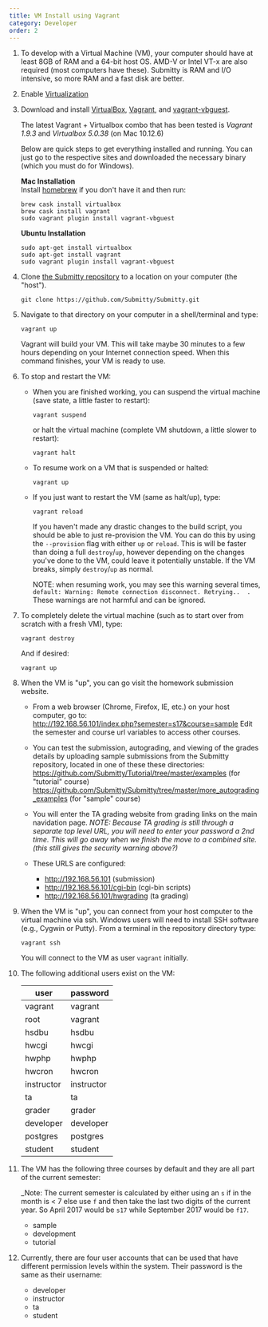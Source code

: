 ```yaml
---
title: VM Install using Vagrant
category: Developer
order: 2
---
```


1. To develop with a Virtual Machine (VM), your computer should have
   at least 8GB of RAM and a 64-bit host OS.  AMD-V or Intel VT-x are
   also required (most computers have these).  Submitty is RAM and I/O
   intensive, so more RAM and a fast disk are better.


2. Enable [Virtualization](http://tinyurl.com/enable-virtualization)


3. Download and install [VirtualBox](https://www.virtualbox.org/), [Vagrant](https://www.vagrantup.com), and [vagrant-vbguest](https://github.com/dotless-de/vagrant-vbguest).

    The latest Vagrant + Virtualbox combo that has been tested is _Vagrant 1.9.3_ and _Virtualbox 5.0.38_ (on Mac 10.12.6)

    Below are quick steps to get everything installed and running. You can just go to the respective sites and downloaded the necessary binary (which you must do for Windows).

    **Mac Installation**  
    Install [homebrew](http://brew.sh/) if you don't have it and then run:
    ```
    brew cask install virtualbox
    brew cask install vagrant
    sudo vagrant plugin install vagrant-vbguest
    ```

    **Ubuntu Installation**
    ```
    sudo apt-get install virtualbox
    sudo apt-get install vagrant
    sudo vagrant plugin install vagrant-vbguest
    ```

2. Clone [the Submitty repository](https://github.com/Submitty/Submitty) to a location on
   your computer (the "host").

   ```
   git clone https://github.com/Submitty/Submitty.git
   ```


3. Navigate to that directory on your computer in a shell/terminal and
   type:

   ```
   vagrant up
   ```

   Vagrant will build your VM.  This will take maybe 30 minutes to a
   few hours depending on your Internet connection speed.  When this
   command finishes, your VM is ready to use.


5. To stop and restart the VM:

   * When you are finished working, you can suspend the virtual
     machine (save state, a little faster to restart):

     ```
     vagrant suspend
     ```

     or halt the virtual machine (complete VM shutdown, a little
     slower to restart):

     ```
     vagrant halt
     ```

   * To resume work on a VM that is suspended or halted:

     ```
     vagrant up
     ```

   * If you just want to restart the VM (same as halt/up), type:
     ```
     vagrant reload
     ```

     If you haven't made any drastic changes to the build script,
     you should be able to just re-provision the VM. You can do this by
     using the `--provision` flag with either `up` or  `reload`. This is
     will be faster than doing a full `destroy`/`up`, however depending on
     the changes you've done to the VM, could leave it potentially unstable.
     If the VM breaks, simply `destroy`/`up` as normal.

     NOTE: when resuming work, you may see this warning several
     times, `default: Warning: Remote connection
     disconnect. Retrying..  .` These warnings are not harmful and can
     be ignored.

6. To completely delete the virtual machine (such as to start over from
   scratch with a fresh VM), type:

   ```
   vagrant destroy
   ```

   And if desired:

   ```
   vagrant up
   ```


7. When the VM is "up", you can go visit the homework submission
   website.

   * From a web browser (Chrome, Firefox, IE, etc.) on your host
     computer, go to:  
     <http://192.168.56.101/index.php?semester=s17&course=sample>
     Edit the semester and course url variables to access other courses.

   * You can test the submission, autograding, and viewing of the
     grades details by uploading sample submissions from the Submitty
     repository, located in one of these these directories:
     <https://github.com/Submitty/Tutorial/tree/master/examples> (for "tutorial" course)
     <https://github.com/Submitty/Submitty/tree/master/more_autograding_examples> (for "sample" course)<br>

   * You will enter the TA grading website from grading links on the main navidation page.
     _NOTE:  Because TA grading is still through a separate top level URL, you will need to enter your
     password a 2nd time.  This will go away when we finish the move to a combined site.
     (this still gives the security warning above?)_

   * These URLS are configured:
     * <http://192.168.56.101> (submission)
     * <http://192.168.56.101/cgi-bin> (cgi-bin scripts)
     * <http://192.168.56.101/hwgrading> (ta grading)


8. When the VM is "up", you can connect from your host computer to the
   virtual machine via ssh.  Windows users will need to install SSH
   software (e.g., Cygwin or Putty).  From a terminal in the
   repository directory type:

   ```
   vagrant ssh
   ```

   You will connect to the VM as user `vagrant` initially.


9.  The following additional users exist on the VM:

    | user | password |
    |------|----------|
    | vagrant | vagrant |
    | root | vagrant |
    | hsdbu | hsdbu |
    | hwcgi | hwcgi |
    | hwphp | hwphp |
    | hwcron | hwcron |
    | instructor | instructor |
    | ta | ta |
    | grader | grader |
    | developer | developer |
    | postgres | postgres |
    | student | student |


10. The VM has the following three courses by default and they are all part of the current semester:

    _Note: The current semester is calculated by either using an `s` if in the month is < 7 else use `f`
    and then take the last two digits of the current year. So April 2017 would be `s17` while September
    2017 would be `f17`.

    * sample
    * development
    * tutorial


11. Currently, there are four user accounts that can be used that have different permission levels within the system. Their password is the same as their username:

    * developer
    * instructor
    * ta
    * student
